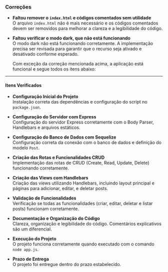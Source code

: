 ### Correções

- **Faltou remover o `index.html` e códigos comentados sem utilidade**  
  O arquivo `index.html` não é mais necessário e os códigos comentados devem ser removidos para melhorar a clareza e a legibilidade do código.

- **Faltou verificar o modo dark, que não está funcionando**  
  O modo dark não está funcionando corretamente. A implementação precisa ser revisada para garantir que o recurso seja ativado e desativado conforme esperado.

  Com exceção da correção mencionada acima, a aplicação está funcional e segue todos os itens abaixo:

---

#### Itens Verificados

- **Configuração Inicial do Projeto**  
  Instalação correta das dependências e configuração do script no `package.json`.

- **Configuração do Servidor com Express**  
  Configuração do servidor Express corretamente com o Body Parser, Handlebars e arquivos estáticos.

- **Configuração do Banco de Dados com Sequelize**  
  Configuração correta da conexão com o banco de dados e definição do modelo `Post`.

- **Criação das Rotas e Funcionalidades CRUD**  
  Implementação das rotas de CRUD (Create, Read, Update, Delete) funcionando corretamente.

- **Criação das Views com Handlebars**  
  Criação das views utilizando Handlebars, incluindo layout principal e páginas para adicionar, editar, e deletar posts.

- **Validação de Funcionalidades**  
  Verificação se todas as funcionalidades (criar, editar, deletar e listar posts) funcionam corretamente.

- **Documentação e Organização do Código**  
  Clareza, organização e legibilidade do código. Comentários explicativos são um diferencial.

- **Execução do Projeto**  
  O projeto funciona corretamente quando executado com o comando `node app.js`.

- **Prazo de Entrega**  
  O projeto foi entregue dentro do prazo estabelecido.